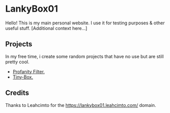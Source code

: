 # LankyBox01
Hello! This is my main personal website. I use it for testing purposes & other useful stuff. [Additional context here...]

## Projects
In my free time, i create some random projects that have no use but are still pretty cool.
- <a href="https://lankybox01.leahcimto.com/profanity-filter/">Profanity Filter.</a>
- <a href="https://github.com/CodeGuy92/Tiny-Box">Tiny-Box.</a>
## Credits
Thanks to Leahcimto for the https://lankybox01.leahcimto.com/ domain.
